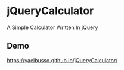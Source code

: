# jQueryCalculator
A Simple Calculator Written In jQuery
## Demo
https://yaelbusso.github.io/jQueryCalculator/
